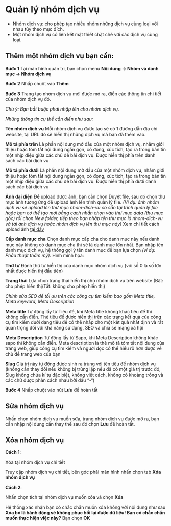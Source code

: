 # Quản lý nhóm dịch vụ

- Nhóm dịch vụ: cho phép tạo nhiều nhóm những dịch vụ cùng loại với nhau tùy theo mục đích.
- Một nhóm dịch vụ có liên kết mật thiết chặt chẽ với các dịch vụ cùng loại.

## Thêm một nhóm dịch vụ bạn cần:

**Bước 1** Tại màn hình quản trị, bạn chọn menu **Nội dung -> Nhóm và danh mục -> Nhóm dịch vụ**

**Bước 2** Nhấp chuột vào **Thêm**

**Bước 3** Trang tạo nhóm dịch vụ mới được mở ra, điền các thông tin chi tiết của nhóm dịch vụ đó.

_Chú ý: Bạn bắt buộc phải nhập tên cho nhóm dịch vụ._

_Những thông tin cụ thể cần điền như sau:_

**Tên nhóm dịch vụ** Mỗi nhóm dịch vụ được tạo sẽ có 1 đường dẫn địa chỉ website, tại URL đó sẽ hiển thị những dịch vụ mà bạn đã thêm vào.

**Mô tả phía trên** Là phần nội dung mở đầu của một nhóm dịch vụ, nhằm giới thiệu hoặc tóm tắt nội dung ngắn gọn, cô đọng, xúc tích, tạo ra trong bản tin một nhịp điệu giữa các chủ đề bài dịch vụ. Được hiển thị phía trên danh sách các bài dịch vụ

**Mô tả phía dưới** Là phần nội dung mở đầu của một nhóm dịch vụ, nhằm giới thiệu hoặc tóm tắt nội dung ngắn gọn, cô đọng, xúc tích, tạo ra trong bản tin một nhịp điệu giữa các chủ đề bài dịch vụ. Được hiển thị phía dưới danh sách các bài dịch vụ

**Ảnh đại diện** Để upload được ảnh, bạn cần chọn Duyệt file, sau đó chọn thư mục ảnh tương ứng để upload ảnh lên trình quản lý file. _(Ví dụ: ảnh nhóm dịch vụ sẽ upload lên thư mục nhom-dich-vu có sẵn tại trình quản lý file hoặc bạn có thể tạo mới bằng cách nhấn chọn vào thư mục data (thư mục gốc) rồi chọn New folder, tiếp theo bạn nhập tên thư mục là nhom-dich-vu và tải ảnh dịch vụ hoặc nhóm dịch vụ lên thư mục này)_ Xem chi tiết cách upload ảnh [tại đây](../lam-chu-trinh-quan-ly-file)

**Cấp danh mục cha** Chọn danh mục cấp cha cho danh mục này nếu danh mục này không có danh mục cha thì sẽ là danh mục lớn nhất. Bạn nhập tên danh mục dịch vụ, hệ thống gợi ý tên danh mục để bạn lựa chọn _(ví dụ: Phẫu thuật thẩm mỹ)_. Hình minh họa:

**Thứ tự** Đánh thứ tự hiển thị của danh mục nhóm dịch vụ (với số 0 là số lớn nhất được hiển thị đầu tiên)

**Trạng thái** Lựa chọn trạng thái hiển thị cho nhóm dịch vụ trên website (Bật: cho phép hiển thị/Tắt: không cho phép hiển thị)

_Chỉnh sửa SEO để tối ưu trên các công cụ tìm kiếm bao gồm Meta title, Meta keyword, Meta Description_

**Meta title** Tự động lấy từ Tiêu đề, khi Meta title không khác tiêu đề thì không cần điền. Thẻ tiêu đề được hiển thị trên các trang kết quả của công cụ tìm kiếm dưới dạng tiêu đề có thể nhấp cho một kết quả nhất định và rất quan trọng đối với khả năng sử dụng, SEO và chia sẻ mạng xã hội

**Meta Description** Tự động lấy từ Sapo, khi Meta Description không khác sapo thì không cần điền. Meta description là thẻ mô tả tóm tắt nội dung của trang web, giúp công cụ tìm kiếm và người đọc có thể hiểu rõ hơn được về chủ đề trang web của bạn

**Slug** Giá trị này tự động được sinh ra trùng với tên tiêu đề nhóm dịch vụ (không cần thay đổi nếu không bị trùng lặp nếu đã có một giá trị trước đó, Slug không chứa kí tự đặc biệt, không viết cách, không có khoảng trống và các chữ được phân cách nhau bởi dấu “-“)

**Bước 4** Nhấp chuột vào nút **Lưu** để hoàn tất

## Sửa nhóm dịch vụ

Nhấn chọn nhóm dịch vụ muốn sửa, trang nhóm dịch vụ được mở ra, bạn cần nhập nội dung cần thay thế sau đó chọn **Lưu** để hoàn tất.

## Xóa nhóm dịch vụ

**Cách 1**:

Xóa tại nhóm dịch vụ chi tiết

Truy cập nhóm dịch vụ chi tiết, bên góc phải màn hình nhấn chọn tab **Xóa nhóm dịch vụ**

**Cách 2**:

Nhấn chọn tích tại nhóm dịch vụ muốn xóa và chọn **Xóa**

Hệ thống xác nhận bạn có chắc chắn muốn xóa không với nội dung như sau **Xóa bỏ là hành động sẽ không phục hồi lại được dữ liệu! Bạn có chắc chắn muốn thực hiện việc này?** Bạn chọn **OK**
